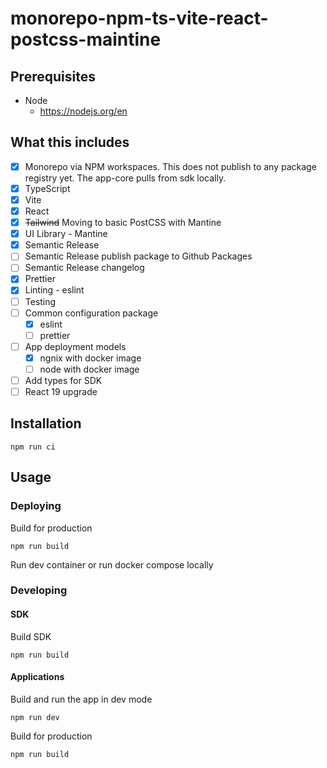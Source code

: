 # monorepo-npm-ts-vite-react-postcss-maintine

## Prerequisites

- Node
  - https://nodejs.org/en

## What this includes

- [x] Monorepo via NPM workspaces. This does not publish to any package registry yet. The app-core pulls from sdk locally.
- [x] TypeScript
- [x] Vite
- [x] React
- [x] ~~Tailwind~~ Moving to basic PostCSS with Mantine
- [x] UI Library - Mantine
- [x] Semantic Release
- [ ] Semantic Release publish package to Github Packages
- [ ] Semantic Release changelog
- [x] Prettier
- [x] Linting - eslint
- [ ] Testing
- [ ] Common configuration package
  - [x] eslint
  - [ ] prettier
- [ ] App deployment models
  - [x] ngnix with docker image
  - [ ] node with docker image
- [ ] Add types for SDK
- [ ] React 19 upgrade

## Installation

`npm run ci`

## Usage

### Deploying

Build for production

`npm run build`

Run dev container or run docker compose locally

### Developing

#### SDK

Build SDK

`npm run build`

#### Applications

Build and run the app in dev mode

`npm run dev`

Build for production

`npm run build`
